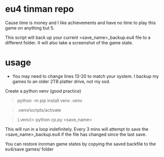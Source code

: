 # eu4 tinman repo
Cause time is money and I like achievements and have no time to play this game on anything but 5.

This script will back up your current <save_name>\_backup.eu4 file to a different folder.  It will also take a screenshot of the game state.

# usage
* You may need to change lines 13-20 to match your system.  I backup my games to an older 2TB platter drive, not my ssd.

Create a python venv (good practice)
>python -m pip install venv .venv

>.venv/scripts/activate

>(.venv)\> python cp.py \<save_name>

This will run in a loop indefinitely.  Every 3 mins will attempt to save the \<save_name>\_backup.eu4 if the file has changed since the last save.

You can restore ironman game states by copying the saved backfile to the eu4\/save games/ folder